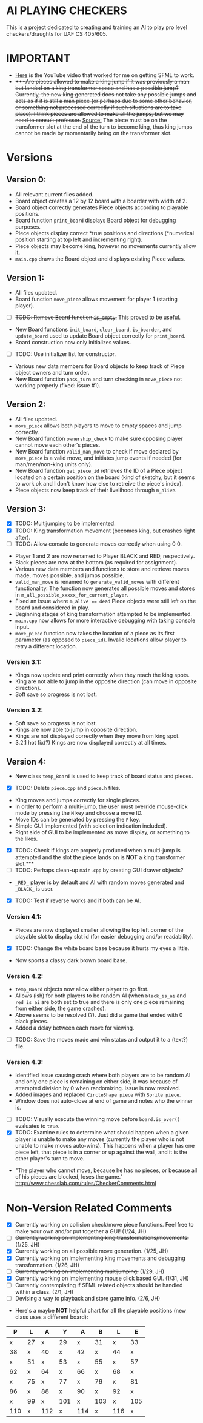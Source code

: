 # AI PLAYING CHECKERS
This is a project dedicated to creating and training an AI to play pro level checkers/draughts for UAF CS 405/605.  
# IMPORTANT  
- [Here](https://www.youtube.com/watch?v=bhrC84zp9X8) is the YouTube video that worked for me on getting SFML to work.
- ~~\*\*\*Are pieces allowed to make a king jump if it was previously a man but landed on a king transformer space and has a possible jump? Currently, the new king generated does not take any possible jumps and acts as if it is still a man piece (or perhaps due to some other behavior, or something not processed correctly if such situations are to take place). I think pieces are allowed to make all the jumps, but we may need to consult professor.~~ [Source:](https://www.itsyourturn.com/t_helptopic2130.html) The piece must be on the transformer slot at the end of the turn to become king, thus king jumps cannot be made by momentarily being on the transformer slot.
# Versions
## Version 0:  
- All relevant current files added.
- Board object creates a 12 by 12 board with a boarder with width of 2.
- Board object correctly generates Piece objects according to playable positions.
- Board function `print_board` displays Board object for debugging purposes.
- Piece objects display correct \*true positions and directions (\*numerical position starting at top left and incrementing right).
- Piece objects may become king, however no movements currently allow it.
- `main.cpp` draws the Board object and displays existing Piece values.  

## Version 1:
- All files updated.
- Board function `move_piece` allows movement for player 1 (starting player).
- [ ] ~~TODO: Remove Board function `is_empty`.~~ This proved to be useful.
- New Board functions `init_board`, `clear_board`, `is_boarder`, and `update_board` used to update Board object correctly for `print_board`.
- Board construction now only initializes values.
- [ ] TODO: Use initializer list for constructor.
- Various new data members for Board objects to keep track of Piece object owners and turn order.
- New Board function `pass_turn` and turn checking in `move_piece` not working properly (fixed: issue #1).  

## Version 2:
- All files updated.
- `move_piece` allows both players to move to empty spaces and jump correctly.
- New Board function `ownership_check` to make sure opposing player cannot move each other's pieces.
- New Board function `valid_man_move` to check if move declared by `move_piece` is a valid move, and initiates jump events if needed (for man/men/non-king units only).
- New Board function `get_piece_id` retrieves the ID of a Piece object located on a certain position on the board (kind of sketchy, but it seems to work ok and I don't know how else to retreive the piece's index).
- Piece objects now keep track of their livelihood through `m_alive`.  

## Version 3:
- [x] TODO: Multijumping to be implemented.
- [x] TODO: King transformation movement (becomes king, but crashes right after).
- [ ] ~~TODO: Allow console to generate moves correctly when using 0 0.~~
- Player 1 and 2 are now renamed to Player BLACK and RED, respectively.
- Black pieces are now at the bottom (as required for assignment).
- Various new data members and functions to store and retrieve moves made, moves possible, and jumps possible.
- `valid_man_move` is renamed to `generate_valid_moves` with different functionality. The function now generates all possible moves and stores in `m_all_possible_xxxxx_for_current_player`.
- Fixed an issue where `m_alive == dead` Piece objects were still left on the board and considered in play.
- Beginning stages of king transformation attempted to be implemented.
- `main.cpp` now allows for more interactive debugging with taking console input.
- `move_piece` function now takes the location of a piece as its first parameter (as opposed to `piece_id`). Invalid locations allow player to retry a different location.
### Version 3.1:
- Kings now update and print correctly when they reach the king spots.
- King are not able to jump in the opposite direction (can move in opposite direction).
- Soft save so progress is not lost.
### Version 3.2:
- Soft save so progress is not lost.
- Kings are now able to jump in opposite direction.
- Kings are not displayed correctly when they move from king spot.
- 3.2.1 hot fix(?) Kings are now displayed correctly at all times.
## Version 4:
- New class `temp_Board` is used to keep track of board status and pieces.
- [x] TODO: Delete `piece.cpp` and `piece.h` files.
- King moves and jumps correctly for single pieces.
- In order to perform a multi-jump, the user must override mouse-click mode by pressing the `M` key and choose a move ID.
- Move IDs can be generated by pressing the `F` key.
- Simple GUI implemented (with selection indication included).
- Right side of GUI to be implemented as move display, or something to the likes.
- [x] TODO: Check if kings are properly produced when a multi-jump is attempted and the slot the piece lands on is **NOT** a king transformer slot.\*\*\*
- [ ] TODO: Perhaps clean-up `main.cpp` by creating GUI drawer objects?
- `_RED_` player is by default and AI with random moves generated and `_BLACK_` is user.
- [x] TODO: Test if reverse works and if both can be AI.
### Version 4.1:
- Pieces are now displayed smaller allowing the top left corner of the playable slot to display slot id (for easier debugging and/or readability).
- [x] TODO: Change the white board base because it hurts my eyes a little.
- Now sports a classy dark brown board base.
### Version 4.2:
- `temp_Board` objects now allow either player to go first.
- Allows (ish) for both players to be random AI (when `black_is_ai` and `red_is_ai` are both set to true and there is only one piece remaining from either side, the game crashes).
- Above seems to be resolved (?). Just did a game that ended with 0 black pieces.
- Added a delay between each move for viewing.
- [ ] TODO: Save the moves made and win status and output it to a (text?) file.
### Version 4.3:
- Identified issue causing crash where both players are to be random AI and only one piece is remaining on either side, it was because of attempted division by 0 when randomizing. Issue is now resolved.
- Added images and replaced `CircleShape piece` with `Sprite piece`.
- Window does not auto-close at end of game and notes who the winner is.
- [ ] TODO: Visually execute the winning move before `board.is_over()` evaluates to `true`.
- [x] TODO: Examine rules to determine what should happen when a given player is unable to make any moves (currently the player who is not unable to make moves auto-wins). This happens when a player has one piece left, that piece is in a corner or up against the wall, and it is the other player's turn to move.
- "The player who cannot move, because he has no pieces, or because all of his pieces are blocked, loses the game." http://www.chesslab.com/rules/CheckerComments.html
# Non-Version Related Comments
- [x] Currently working on collision check/move piece functions. Feel free to make your own and/or put together a GUI! (1/24, JH)
- [ ] ~~Currently working on implementing king transformations/movements.~~ (1/25, JH)
- [x] Currently working on all possible move generation. (1/25, JH)  
- [x] Currently working on implementing king movements and debugging transformation. (1/26, JH)
- [ ] ~~Currently working on implementing multijumping.~~ (1/29, JH)
- [x] Currently working on implementing mouse click based GUI. (1/31, JH)
- [ ] Currently contemplating if SFML related objects should be handled within a class. (2/1, JH)
- [ ] Devising a way to playback and store game info. (2/6, JH)
- Here's a maybe **NOT** helpful chart for all the playable positions (new class uses a different board):  

|P|L|A|Y|A|B|L|E|
|---|---|---|---|---|---|---|---|  
|x|27|x|29|x|31|x|33|  
|38|x|40|x|42|x|44|x|  
|x|51|x|53|x|55|x|57|  
|62|x|64|x|66|x|68|x|  
|x|75|x|77|x|79|x|81|  
|86|x|88|x|90|x|92|x|  
|x|99|x|101|x|103|x|105|  
|110|x|112|x|114|x|116|x|

